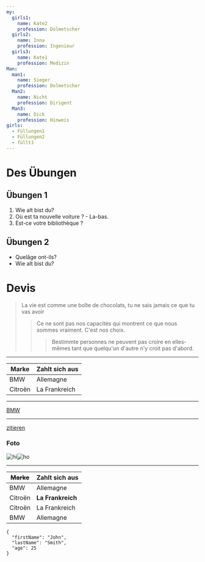 ```yaml
---
my:
  girls1:
    name: Kate2
    profession: Dolmetscher
  girls2:
    name: Inna
    profession: Ingenieur
  girls3:
    name: Kate1
    profession: Medizin
Man:
  man1:
    name: Sieger
    profession: Dolmetscher
  Man2:
    name: Nicht
    profession: Dirigent
  Man3:
    name: Dick
    profession: Hinweis
girls:
  - Füllungen1
  - Füllungen2
  - füllt3
---
```


# Des Übungen

## Übungen 1

1. Wie alt bist du?
2. Où est ta nouvelle voiture ? - La-bas.
3. Est-ce votre bibliothèque ?

## Übungen 2

- Quelâge ont-ils?
- Wie alt bist du?

# Devis

> La vie est comme une boîte de chocolats, tu ne sais jamais ce que tu vas avoir
>
> > Ce ne sont pas nos capacités qui montrent ce que nous sommes vraiment. C'est nos choix.
> >
> > > Bestimmte personnes ne peuvent pas croire en elles-mêmes tant que quelqu'un d'autre n'y croit pas d'abord.

---

Marke | Zahlt sich aus
--- | ---
BMW | Allemagne
Citroën | La Frankreich

---

[BMW](https://autoidea.by/)

---

[zitieren](https://www.citroen.by/)

### Foto

![hi](https://drive.google.com/file/d/1DOGDrudAldfgJeLKgOGoblgRM0CcIjv_/view?usp=sharing "c'est l'infobulle")![ho](https://drive.google.com/file/d/192JoAyqDkddY_35FYzuDgaItdI2U_6gm/view?usp=sharing)

---

~~Marke~~ | Zahlt sich aus
--- | ---
BMW | Allemagne
Citroën | **La Frankreich**
Citroën | La Frankreich
BMW | Allemagne

```
{
  "firstName": "John",
  "lastName": "Smith",
  "age": 25
}
```
